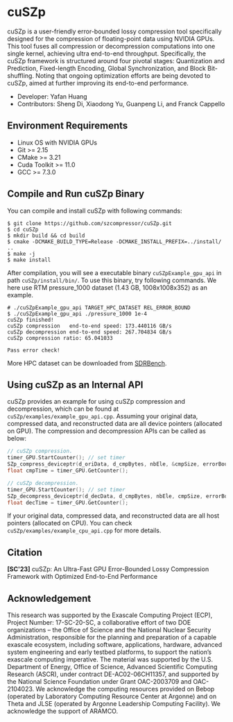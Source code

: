 # cuSZp
cuSZp is a user-friendly error-bounded lossy compression tool specifically designed for the compression of floating-point data using NVIDIA GPUs. 
This tool fuses all compression or decompression computations into one single kernel, achieving ultra end-to-end throughput.
Specifically, the cuSZp framework is structured around four pivotal stages: Quantization and Prediction, Fixed-length Encoding, Global Synchronization, and Block Bit-shuffling. 
Noting that ongoing optimization efforts are being devoted to cuSZp, aimed at further improving its end-to-end performance.

- Developer: Yafan Huang
- Contributors: Sheng Di, Xiaodong Yu, Guanpeng Li, and Franck Cappello

## Environment Requirements
- Linux OS with NVIDIA GPUs
- Git >= 2.15
- CMake >= 3.21
- Cuda Toolkit >= 11.0
- GCC >= 7.3.0

## Compile and Run cuSZp Binary
You can compile and install cuSZp with following commands:
```shell
$ git clone https://github.com/szcompressor/cuSZp.git
$ cd cuSZp
$ mkdir build && cd build
$ cmake -DCMAKE_BUILD_TYPE=Release -DCMAKE_INSTALL_PREFIX=../install/ ..
$ make -j
$ make install
```
After compilation, you will see a executable binary ```cuSZpExample_gpu_api``` in path ```cuSZp/install/bin/```.
To use this binary, try following commands. We here use RTM pressure_1000 dataset (1.43 GB, 1008x1008x352) as an example.
```shell
# ./cuSZpExample_gpu_api TARGET_HPC_DATASET REL_ERROR_BOUND
$ ./cuSZpExample_gpu_api ./pressure_1000 1e-4
cuSZp finished!
cuSZp compression   end-to-end speed: 173.440116 GB/s
cuSZp decompression end-to-end speed: 267.704834 GB/s
cuSZp compression ratio: 65.041033

Pass error check!
```
More HPC dataset can be downloaded from [SDRBench](https://sdrbench.github.io/).

## Using cuSZp as an Internal API
cuSZp provides an example for using cuSZp compression and decompression, which can be found at ```cuSZp/examples/example_gpu_api.cpp```.
Assuming your original data, compressed data, and reconstructed data are all device pointers (allocated on GPU). The compression and decompression APIs can be called as below:
```C++
// cuSZp compression.
timer_GPU.StartCounter(); // set timer
SZp_compress_deviceptr(d_oriData, d_cmpBytes, nbEle, &cmpSize, errorBound, stream);
float cmpTime = timer_GPU.GetCounter();

// cuSZp decompression.
timer_GPU.StartCounter(); // set timer
SZp_decompress_deviceptr(d_decData, d_cmpBytes, nbEle, cmpSize, errorBound, stream);
float decTime = timer_GPU.GetCounter();
```
If your original data, compressed data, and reconstructed data are all host pointers (allocated on CPU). You can check ```cuSZp/examples/example_cpu_api.cpp``` for more details.

## Citation
**[SC'23]**  cuSZp: An Ultra-Fast GPU Error-Bounded Lossy Compression Framework with Optimized End-to-End Performance


## Acknowledgement
This research was supported by the Exascale Computing Project (ECP), Project Number: 17-SC-20-SC, a collaborative effort of two DOE organizations – the Office of Science and the National Nuclear Security Administration, responsible for the planning and preparation of a capable exascale ecosystem, including software, applications, hardware, advanced system engineering and early testbed platforms, to support the nation’s exascale computing imperative. The material was supported by the U.S. Department of Energy, Office of Science, Advanced Scientific Computing Research (ASCR), under contract DE-AC02-06CH11357, and supported by the National Science Foundation under Grant OAC-2003709 and OAC-2104023. We acknowledge the computing resources provided on Bebop (operated by Laboratory Computing Resource Center at Argonne) and on Theta and JLSE (operated by Argonne Leadership Computing Facility). We acknowledge the support of ARAMCO. 

